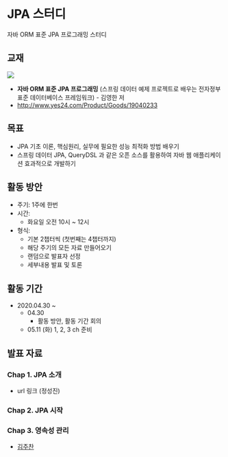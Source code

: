 # JPA 스터디
자바 ORM 표준 JPA 프로그래밍 스터디

## 교재
![](http://image.yes24.com/goods/19040233/300x0)

- **자바 ORM 표준 JPA 프로그래밍** (스프링 데이터 예제 프로젝트로 배우는 전자정부 표준 데이터베이스 프레임워크) - 김영한 저
- http://www.yes24.com/Product/Goods/19040233

## 목표
- JPA 기초 이론, 핵심원리, 실무에 필요한 성능 최적화 방법 배우기
- 스프링 데이터 JPA, QueryDSL 과 같은 오픈 소스를 활용하여 자바 웹 애플리케이션 효과적으로 개발하기

## 활동 방안
- 주기: 1주에 한번
- 시간: 
  - 화요일 오전 10시 ~ 12시
- 형식: 
  - 기본 2챕터씩 (첫번째는 4챕터까지) 
  - 해당 주기의 모든 자료 만들어오기
  - 랜덤으로 발표자 선정
  - 세부내용 발표 및 토론

## 활동 기간
- 2020.04.30 ~
  - 04.30
    - 활동 방안, 활동 기간 회의
  - 05.11 (화) 1, 2, 3 ch 준비 

## 발표 자료
### Chap 1. JPA 소개
- url 링크 (정성진)
### Chap 2. JPA 시작

### Chap 3. 영속성 관리
- [김주찬](http://blue564.cafe24.com/?p=373)

